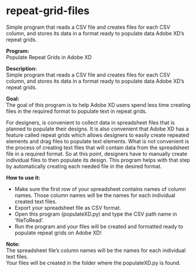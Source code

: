 # repeat-grid-files
Simple program that reads a CSV file and creates files for each CSV column, and stores its data in a format ready to populate data Adobe XD’s repeat grids.

<strong>Program:</strong><br>
Populate Repeat Grids in Adobe XD

<strong>Description:</strong><br>
Simple program that reads a CSV file and creates files for each CSV column, and stores its data in a format ready to populate data Adobe XD’s repeat grids.

<strong>Goal:</strong><br>
The goal of this program is to help Adobe XD users spend less time creating files in the required format to populate text in repeat grids.

For designers, is convenient to collect data in spreadsheet files that is planned to populate their designs. It is also convenient that Adobe XD has a feature called repeat grids which allows designers to easily create repeated elements and drag files to populate text elements. What is not convenient is the process of creating text files that will contain data from the spreadsheet file in a required format. So at this point, designers have to manually create individual files to then populate its design. This program helps with that step by automatically creating each needed file in the desired format. 

<strong>How to use it:</strong>
- Make sure the first row of your spreadsheet contains names of column names.
  Those column names will be the names for each individual created text files.
- Export your spreadsheet file as CSV format.
- Open this program (populateXD.py) and type the CSV path name in ‘fileToRead’.
- Run the program and your files will be created and formatted ready to populate repeat grids on Adobe XD!

<strong>Note:</strong><br>
The spreadsheet file’s column names will be the names for each individual text files.<br>
Your files will be created in the folder where the populateXD.py is found.<br>

